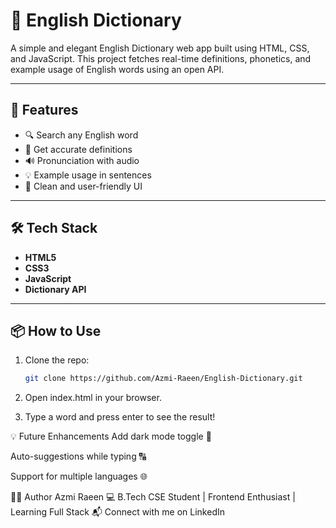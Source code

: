 # 📘 English Dictionary

A simple and elegant English Dictionary web app built using HTML, CSS, and JavaScript. This project fetches real-time definitions, phonetics, and example usage of English words using an open API.

---

## 🚀 Features

- 🔍 Search any English word
- 📖 Get accurate definitions
- 🔊 Pronunciation with audio 
- 💡 Example usage in sentences
- 🧩 Clean and user-friendly UI

---

## 🛠️ Tech Stack

- **HTML5**
- **CSS3**
- **JavaScript**
- **Dictionary API** 

---

## 📦 How to Use

1. Clone the repo:
   ```bash
   git clone https://github.com/Azmi-Raeen/English-Dictionary.git

2. Open index.html in your browser.

3. Type a word and press enter to see the result!

💡 Future Enhancements
Add dark mode toggle 🌙

Auto-suggestions while typing 🔠

Support for multiple languages 🌐

🙋‍♀️ Author
Azmi Raeen
💻 B.Tech CSE Student | Frontend Enthusiast | Learning Full Stack
📬 Connect with me on LinkedIn